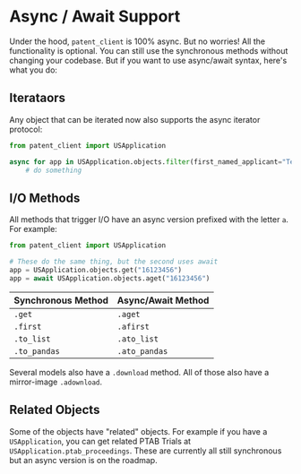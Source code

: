 # Async / Await Support

Under the hood, `patent_client` is 100% async. But no worries! All the functionality is optional. You can still use the synchronous methods without changing your codebase. But if you want to use async/await syntax, here's what you do:

## Iterataors

Any object that can be iterated now also supports the async iterator protocol:

```python
from patent_client import USApplication

async for app in USApplication.objects.filter(first_named_applicant="Tesla"):
    # do something

```

## I/O Methods

All methods that trigger I/O have an async version prefixed with the letter `a`. For example:

```python
from patent_client import USApplication

# These do the same thing, but the second uses await
app = USApplication.objects.get("16123456")
app = await USApplication.objects.aget("16123456")

```

| Synchronous Method | Async/Await Method |
| ------------------ | ------------------ |
| `.get`             | `.aget`            |
| `.first`           | `.afirst`          |
| `.to_list`         | `.ato_list`        |
| `.to_pandas`       | `.ato_pandas`      |

Several models also have a `.download` method. All of those also have a mirror-image `.adownload`.

## Related Objects

Some of the objects have "related" objects. For example if you have a `USApplication`, you can get
related PTAB Trials at `USApplication.ptab_proceedings`. These are currently all still synchronous
but an async version is on the roadmap.